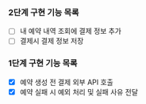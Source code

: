 ### 2단계 구현 기능 목록
- [ ] 내 예약 내역 조회에 결제 정보 추가
- [ ] 결제시 결제 정보 저장

### 1단계 구현 기능 목록
- [x] 예약 생성 전 결제 외부 API 호출
- [x] 예약 실패 시 예외 처리 및 실패 사유 전달
